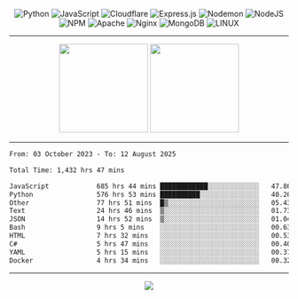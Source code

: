 <div align="center">
  
![Python](https://img.shields.io/badge/python-3670A0?style=for-the-badge&logo=python&logoColor=ffdd54) ![JavaScript](https://img.shields.io/badge/javascript-%23323330.svg?style=for-the-badge&logo=javascript&logoColor=%23F7DF1E) ![Cloudflare](https://img.shields.io/badge/Cloudflare-F38020?style=for-the-badge&logo=Cloudflare&logoColor=white) ![Express.js](https://img.shields.io/badge/express.js-%23404d59.svg?style=for-the-badge&logo=express&logoColor=%2361DAFB) ![Nodemon](https://img.shields.io/badge/NODEMON-%23323330.svg?style=for-the-badge&logo=nodemon&logoColor=%BBDEAD) ![NodeJS](https://img.shields.io/badge/node.js-6DA55F?style=for-the-badge&logo=node.js&logoColor=white) ![NPM](https://img.shields.io/badge/NPM-%23CB3837.svg?style=for-the-badge&logo=npm&logoColor=white) ![Apache](https://img.shields.io/badge/apache-%23D42029.svg?style=for-the-badge&logo=apache&logoColor=white) ![Nginx](https://img.shields.io/badge/nginx-%23009639.svg?style=for-the-badge&logo=nginx&logoColor=white) ![MongoDB](https://img.shields.io/badge/MongoDB-%234ea94b.svg?style=for-the-badge&logo=mongodb&logoColor=white) ![LINUX](https://img.shields.io/badge/Linux-FCC624?style=for-the-badge&logo=linux&logoColor=black)

---


<img src="https://github-readme-streak-stats.herokuapp.com/?user=anotherrandomonline&theme=react" height="160"/>
  
<img src="https://github-readme-stats.vercel.app/api?username=anotherrandomonline&show_icons=true&include_all_commits=true&theme=react" height="160"/>
</div>

---

<!--START_SECTION:waka-->

```txt
From: 03 October 2023 - To: 12 August 2025

Total Time: 1,432 hrs 47 mins

JavaScript            685 hrs 44 mins ████████████░░░░░░░░░░░░░   47.86 %
Python                576 hrs 53 mins ██████████░░░░░░░░░░░░░░░   40.26 %
Other                 77 hrs 51 mins  █▒░░░░░░░░░░░░░░░░░░░░░░░   05.43 %
Text                  24 hrs 46 mins  ▒░░░░░░░░░░░░░░░░░░░░░░░░   01.73 %
JSON                  14 hrs 52 mins  ▒░░░░░░░░░░░░░░░░░░░░░░░░   01.04 %
Bash                  9 hrs 5 mins    ░░░░░░░░░░░░░░░░░░░░░░░░░   00.63 %
HTML                  7 hrs 32 mins   ░░░░░░░░░░░░░░░░░░░░░░░░░   00.53 %
C#                    5 hrs 47 mins   ░░░░░░░░░░░░░░░░░░░░░░░░░   00.40 %
YAML                  5 hrs 15 mins   ░░░░░░░░░░░░░░░░░░░░░░░░░   00.37 %
Docker                4 hrs 34 mins   ░░░░░░░░░░░░░░░░░░░░░░░░░   00.32 %
```

<!--END_SECTION:waka-->

---

<div align="center">
  
![](https://github-profile-trophy.vercel.app/?username=anotherrandomonline&theme=darkhub&no-frame=true&no-bg=true&margin-w=4)

</div>
